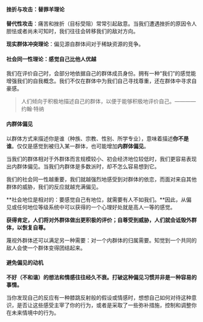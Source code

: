 #### 挫折与攻击：替罪羊理论

**替代性攻击**：痛苦和挫折（目标受阻）常常引起敌意。当我们遭遇挫折的原因令人胆怯或者尚未可知时，我们往往会转移我们的敌对方向。

**现实群体冲突理论**：偏见源自群体间对于稀缺资源的竞争。

#### 社会同一性理论：感觉自己比他人优越

我们在评价自己时，会部分地依据自己的群体成员身份。拥有一种“我们”的感觉能增强我们的自我概念。我们不仅在群体中为我们自己寻找尊重，还在群体中寻求自豪感。

> 人们倾向于积极地描述自己的群体，以便于能够积极地评价自己。————约翰·特纳

#### 内群体偏见

以群体方式来描述你是谁（种族、宗教、性别、所学专业），意味着描述**你不是谁**。仅仅是感觉到被归入某一群体，也可能增加**内群体偏见**。

当我们的群体相对于外群体而言规模较小、初会经济地位较低时，我们更容易表现出内群体偏见。当我们内群体是多数派时，却不怎么容易想到它。

我们的社会同一性越重要，我们就越强烈地感受到对群体的依恋，而面对来自其他群体的威胁，我们的反应就越充满偏见。

**社会地位是相对的：要感觉自己有地位，就需要有人不如我们。**因此，从偏见或任何地位等级系统中可以获得的一个心理好处就是高人一等的感觉。

**获得肯定，人们将对外群体做出更积极的评价；自尊受到威胁，人们就会诋毁外群体，以恢复自尊。**

蔑视外群体还可以满足另一种需要：对一个内群体的归属需要。知觉到一个共同的敌人会使一个群体变得团结起来。

#### 避免偏见的动机

**不好（不和谐）的想法和情感往往经久不衰。打破这种偏见习惯并非是一种容易的事情。**

当你发现自己的反应有一种膝跳反射般的假设或情感时，想想自己如何对待这种意识，是否让这些感受主宰了你的行为，或者是采取了一些弥补措施，控制和调整你在未来情境中的行为。



